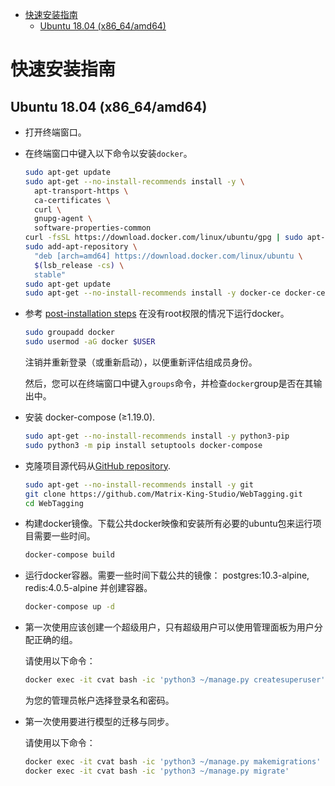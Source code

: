 - [快速安装指南](#快速安装指南)
  - [Ubuntu 18.04 (x86_64/amd64)](#ubuntu-1804-x86_64amd64)

# 快速安装指南

## Ubuntu 18.04 (x86_64/amd64)
-   打开终端窗口。

-   在终端窗口中键入以下命令以安装`docker`。

    ```sh
    sudo apt-get update
    sudo apt-get --no-install-recommends install -y \
      apt-transport-https \
      ca-certificates \
      curl \
      gnupg-agent \
      software-properties-common
    curl -fsSL https://download.docker.com/linux/ubuntu/gpg | sudo apt-key add -
    sudo add-apt-repository \
      "deb [arch=amd64] https://download.docker.com/linux/ubuntu \
      $(lsb_release -cs) \
      stable"
    sudo apt-get update
    sudo apt-get --no-install-recommends install -y docker-ce docker-ce-cli containerd.io
    ```

-   参考 [post-installation steps](https://docs.docker.com/engine/install/linux-postinstall/) 在没有root权限的情况下运行docker。

    ```sh
    sudo groupadd docker
    sudo usermod -aG docker $USER
    ```
    注销并重新登录（或重新启动），以便重新评估组成员身份。

    然后，您可以在终端窗口中键入`groups`命令，并检查`docker`group是否在其输出中。

-   安装 docker-compose (≥1.19.0).

    ```bash
    sudo apt-get --no-install-recommends install -y python3-pip
    sudo python3 -m pip install setuptools docker-compose
    ```

-   克隆项目源代码从[GitHub repository](https://github.com/Matrix-King-Studio/WebTagging).

    ```bash
    sudo apt-get --no-install-recommends install -y git
    git clone https://github.com/Matrix-King-Studio/WebTagging.git
    cd WebTagging
    ```

-   构建docker镜像。下载公共docker映像和安装所有必要的ubuntu包来运行项目需要一些时间。

    ```bash
    docker-compose build
    ```

-   运行docker容器。需要一些时间下载公共的镜像： postgres:10.3-alpine, redis:4.0.5-alpine 并创建容器。

    ```sh
    docker-compose up -d
    ```

-   第一次使用应该创建一个超级用户，只有超级用户可以使用管理面板为用户分配正确的组。

    请使用以下命令：

    ```sh
    docker exec -it cvat bash -ic 'python3 ~/manage.py createsuperuser'
    ```
	
    为您的管理员帐户选择登录名和密码。

-   第一次使用要进行模型的迁移与同步。

    请使用以下命令：

    ```sh
    docker exec -it cvat bash -ic 'python3 ~/manage.py makemigrations'
    docker exec -it cvat bash -ic 'python3 ~/manage.py migrate'
    ```
